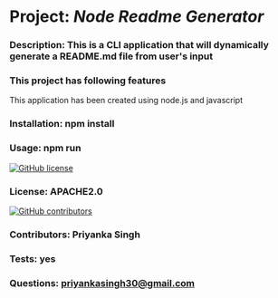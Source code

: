 
  # Project: ***Node Readme Generator***
  ### Description: This is a CLI application that will dynamically generate a README.md file from user's input

  ### This project has following features
  This application has been created using node.js and javascript
   
 
  ### Installation: npm install

  ### Usage: npm run

  [![GitHub license](https://img.shields.io/badge/License-APACHE2.0-blue.svg)](https://github.com/singhpri30/node-readme-generator)
  ### License: APACHE2.0

  [![GitHub contributors](https://img.shields.io/github/contributors/singhpri30/Good-Readme-Generator)](https://github.com/singhpri30/Good-Readme-Generator/graphs/contributors/) 

  ### Contributors: Priyanka Singh

  ### Tests: yes

  ### Questions: priyankasingh30@gmail.com
  
  